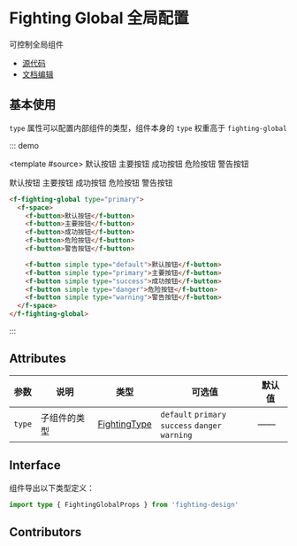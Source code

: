 # Fighting Global 全局配置

可控制全局组件

- [源代码](https://github.com/FightingDesign/fighting-design/tree/master/packages/fighting-design/fighting-global)
- [文档编辑](https://github.com/FightingDesign/fighting-design/blob/master/docs/docs/components/fighting-global.md)

## 基本使用

`type` 属性可以配置内部组件的类型，组件本身的 `type` 权重高于 `fighting-global`

::: demo

<template #source>
<f-fighting-global type="primary">
<f-space>
<f-button>默认按钮</f-button>
<f-button>主要按钮</f-button>
<f-button>成功按钮</f-button>
<f-button>危险按钮</f-button>
<f-button>警告按钮</f-button>

<f-button simple type="default">默认按钮</f-button>
<f-button simple type="primary">主要按钮</f-button>
<f-button simple type="success">成功按钮</f-button>
<f-button simple type="danger">危险按钮</f-button>
<f-button simple type="warning">警告按钮</f-button>
</f-space>
</f-fighting-global>
</template>

```html
<f-fighting-global type="primary">
  <f-space>
    <f-button>默认按钮</f-button>
    <f-button>主要按钮</f-button>
    <f-button>成功按钮</f-button>
    <f-button>危险按钮</f-button>
    <f-button>警告按钮</f-button>

    <f-button simple type="default">默认按钮</f-button>
    <f-button simple type="primary">主要按钮</f-button>
    <f-button simple type="success">成功按钮</f-button>
    <f-button simple type="danger">危险按钮</f-button>
    <f-button simple type="warning">警告按钮</f-button>
  </f-space>
</f-fighting-global>
```

:::

## Attributes

| 参数   | 说明         | 类型                                                               | 可选值                                                  | 默认值 |
| ------ | ------------ | ------------------------------------------------------------------ | ------------------------------------------------------- | ------ |
| `type` | 子组件的类型 | <a href="/components/interface.html#fightingtype">FightingType</a> | `default` `primary` <br /> `success` `danger` `warning` | ——     |

## Interface

组件导出以下类型定义：

```ts
import type { FightingGlobalProps } from 'fighting-design'
```

## Contributors

<a href="https://github.com/Tyh2001" target="_blank">
  <f-avatar round src="https://avatars.githubusercontent.com/u/73180970?v=4" />
</a>
